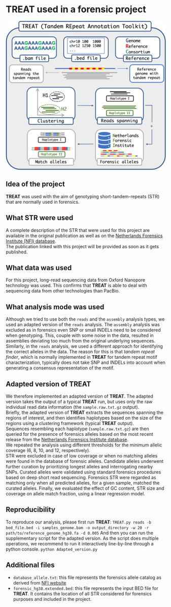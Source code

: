 # TREAT used in a forensic project

![TREAT](/treat_applications/forensics/Figure_TREAT.png)

## Idea of the project
**TREAT** was used with the aim of genotyping short-tandem-repeats (STR) that are normally used in forensics. 

## What STR were used
A complete description of the STR that were used for this project are available in the original publication as well as on the [Netherlands Forensics Institute (NFI) database](https://www.fdstools.nl/strnaming/updates/nl-hym-pyg-v100.html).  
The publication linked with this project will be provided as soon as it gets published.

## What data was used
For this project, long-read sequencing data from Oxford Nanopore technology was used. This confirms that **TREAT** is able to deal with sequencing data from other technologies than PacBio.

## What analysis mode was used
Although we tried to use both the `reads` and the `assembly` analysis types, we used an adapted version of the `reads` analysis. The `assembly` analysis was excluded as in forensics even SNP or small INDELs need to be considered when genotyping. This, couple with some noise in the data, resulted in assemblies deviating too much from the original underlying sequences. Similarly, in the `reads` analysis, we used a different approach for identifying the correct alleles in the data. The reason for this is that *tandem repeat finder*, which is normally implemented in **TREAT** for tandem repeat motif characterization, typically does not take SNP and INDELs into account when generating a consensus representation of the motif.

## Adapted version of TREAT
We therefore implemented an adapted version of **TREAT**. The adapted version takes the output of a typical **TREAT** run, but uses only the raw individual read data information (the `sample.raw.txt.gz` output).  
Briefly, the adapted version of **TREAT** extracts the sequences spanning the regions of interest, and then identifies haplotypes based on the size of the regions using a clustering framework (typical **TREAT** output).  
Sequences resembling each haplotype (`sample.raw.txt.gz`) are then queried for the presence of forensics alleles based on the most recent release from the [Netherlands Forensics Institute database](https://www.fdstools.nl/strnaming/updates/nl-hym-pyg-v100.html).  
We repeated the analysis using different thresholds for the minimum allelic coverage (6, 8, 10, and 12, respectively).  
STR were excluded in case of low coverage or when no matching alleles were found in the database of forensic alleles. Candidate alleles underwent further curation by prioritizing longest alleles and interrogating nearby SNPs. Curated alleles were validated using standard forensics procedures based on deep short read sequencing. Forensics STR were regarded as matching only when all predicted alleles, for a given sample, matched the curated alleles. Finally, we evaluated the effect of GC content, STR size and coverage on allele match fraction, using a linear regression model.

## Reproducibility
To reproduce our analysis, please first run **TREAT**:
`TREAT.py reads -b bed_file.bed -i samples_genome.bam -o output_directory -w 20 -r path/to/reference_genome_hg38.fa -d 0.005`
And then you can run the supplementary script for the adapted version. As the script does multiple operations, we recommend to run it interactively line-by-line through a python console.
`python Adapted_version.py`

## Additional files
- `database_allele.txt`: this file represents the forensics allele catalog as derived from [NFI website](https://www.fdstools.nl/strnaming/updates/nl-hym-pyg-v100.html)
- `forensic_hg38.extended.bed`: this file represents the input BED file for **TREAT**. It contains the location of all STR considered for forensics purposes and included in the project.